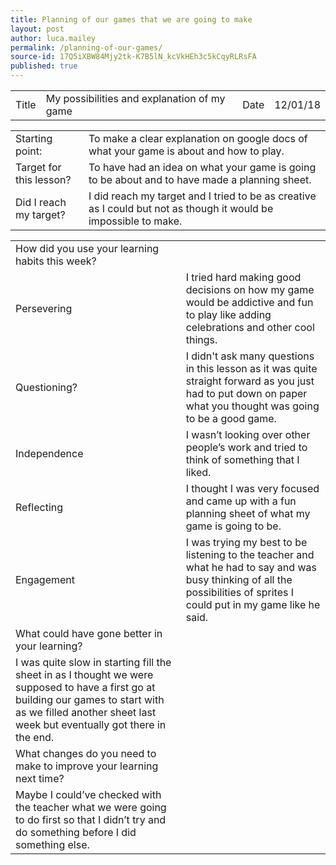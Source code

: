```yaml
---
title: Planning of our games that we are going to make 
layout: post
author: luca.mailey
permalink: /planning-of-our-games/
source-id: 17Q5iXBW84Mjy2tk-K7B5lN_kcVkHEh3c5kCqyRLRsFA
published: true
---
```

<table>
  <tr>
    <td>Title</td>
    <td>My possibilities and explanation of my game</td>
    <td>Date</td>
    <td>12/01/18</td>
  </tr>
</table>


<table>
  <tr>
    <td>Starting point:</td>
    <td>To make a clear explanation on google docs of what your game is about and how to play.</td>
  </tr>
  <tr>
    <td>Target for this lesson?</td>
    <td>To have had an idea on what your game is going to be about and to have made a planning sheet.
 </td>
  </tr>
  <tr>
    <td>Did I reach my target? </td>
    <td>I did reach my target and I tried to be as creative as I could but not as though it would be impossible to make.</td>
  </tr>
</table>


<table>
  <tr>
    <td>How did you use your learning habits this week?</td>
    <td></td>
  </tr>
  <tr>
    <td>Persevering</td>
    <td>I tried hard making good decisions on how my game would be addictive and fun to play like adding celebrations and other cool things.</td>
  </tr>
  <tr>
    <td>Questioning?</td>
    <td>I didn't ask many questions in this lesson as it was quite straight forward as you just had to put down on paper what you thought was going to be a good game.</td>
  </tr>
  <tr>
    <td>Independence</td>
    <td>I wasn’t looking over other people’s work and tried to think of something that I liked.</td>
  </tr>
  <tr>
    <td>Reflecting</td>
    <td>I thought I was very focused and came up with a fun planning sheet of what my game is going to be.</td>
  </tr>
  <tr>
    <td>Engagement</td>
    <td>I was trying my best to be listening to the teacher and what he had to say and was busy thinking of all the possibilities of sprites I could put in my game like he said.</td>
  </tr>
  <tr>
    <td>What could have gone better in your learning?</td>
    <td></td>
  </tr>
  <tr>
    <td>I was quite slow in starting fill the sheet in as I thought we were supposed to have a first go at building our games to start with as we filled another sheet last week but eventually got there in the end.</td>
    <td></td>
  </tr>
  <tr>
    <td>What changes do you need to make to improve your learning next time?</td>
    <td></td>
  </tr>
  <tr>
    <td>Maybe I could’ve checked with the teacher what we were going to do first so that I didn’t try and do something before I did something else. </td>
    <td></td>
  </tr>
</table>



